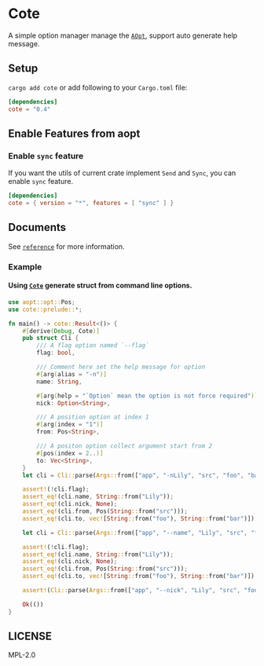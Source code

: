 
# Cote

A simple option manager manage the [`AOpt`](aopt::opt::AOpt), support auto generate help message.

## Setup

`cargo add cote` or add following to your `Cargo.toml` file:

```toml
[dependencies]
cote = "0.4"
```

## Enable Features from aopt

### Enable `sync` feature

If you want the utils of current crate implement `Send` and `Sync`, you can enable `sync` feature.

```toml
[dependencies]
cote = { version = "*", features = [ "sync" ] }
```

## Documents 

See [`reference`](crate::_reference) for more information.

### Example

#### Using [`Cote`](crate::cote_derive::Cote) generate struct from command line options.

```rust
use aopt::opt::Pos;
use cote::prelude::*;

fn main() -> cote::Result<()> {
    #[derive(Debug, Cote)]
    pub struct Cli {
        /// A flag option named `--flag`
        flag: bool,

        /// Comment here set the help message for option
        #[arg(alias = "-n")]
        name: String,

        #[arg(help = "`Option` mean the option is not force required")]
        nick: Option<String>,

        /// A position option at index 1
        #[arg(index = "1")]
        from: Pos<String>,

        /// A positon option collect argument start from 2
        #[pos(index = 2..)]
        to: Vec<String>,
    }
    let cli = Cli::parse(Args::from(["app", "-nLily", "src", "foo", "bar"]))?;

    assert!(!cli.flag);
    assert_eq!(cli.name, String::from("Lily"));
    assert_eq!(cli.nick, None);
    assert_eq!(cli.from, Pos(String::from("src")));
    assert_eq!(cli.to, vec![String::from("foo"), String::from("bar")]);

    let cli = Cli::parse(Args::from(["app", "--name", "Lily", "src", "foo", "bar"]))?;

    assert!(!cli.flag);
    assert_eq!(cli.name, String::from("Lily"));
    assert_eq!(cli.nick, None);
    assert_eq!(cli.from, Pos(String::from("src")));
    assert_eq!(cli.to, vec![String::from("foo"), String::from("bar")]);

    assert!(Cli::parse(Args::from(["app", "--nick", "Lily", "src", "foo", "bar"])).is_err());

    Ok(())
}
```

## LICENSE

MPL-2.0